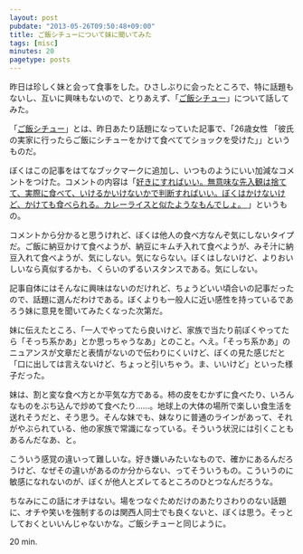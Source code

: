 ```yaml
---
layout: post
pubdate: "2013-05-26T09:50:48+09:00"
title: ご飯シチューについて妹に聞いてみた
tags: [misc]
minutes: 20
pagetype: posts
---
```

昨日は珍しく妹と会って食事をした。ひさしぶりに会ったところで、特に話題もないし、互いに興味もないので、とりあえず、「[ご飯シチュー][gohan]」について話してみた。

「[ご飯シチュー][gohan]」とは、昨日あたり話題になっていた記事で、「26歳女性 「彼氏の実家に行ったらご飯にシチューをかけて食べててショックを受けた」」というものだ。

ぼくはこの記事をはてなブックマークに追加し、いつものようにいい加減なコメントをつけた。コメントの内容は「[好きにすればいい。無意味な先入観は捨てて、実際に食べて、いけるかいけないかで判断すればいい。ぼくはかけないけど、かけても食べられる。カレーライスと似たようなもんでしょ。 ][hateb]」というもの。

コメントから分かると思うけれど、ぼくは他人の食べ方なんぞ気にしないタイプだ。ご飯に納豆かけて食べようが、納豆にキムチ入れて食べようが、みそ汁に納豆入れて食べようが、気にしない。気にならない。ぼくはしないけど、よりおいしいなら真似するかも、くらいのずるいスタンスである。気にしない。

記事自体にはそんなに興味はないのだけれど、ちょうどいい頃合いの記事だったので、話題に選んだわけである。ぼくよりも一般人に近い感性を持っているであろう妹に意見を聞いてみたくなった次第だ。

妹に伝えたところ、「一人でやってたら良いけど、家族で当たり前ぽくやってたら「そっち系かあ」とか思っちゃうなあ」とのこと。へえ。「そっち系かあ」のニュアンスが文章だと表情がないので伝わりにくいけど、ぼくの見た感じだと「口に出しては言えないけど、ちょっと引いちゃう。ま、いいけど」といった様子だった。

妹は、割と変な食べ方とか平気な方である。柿の皮をむかずに食べたり、いろんなものをぶち込んで炒めて食べたり……。地球上の大体の場所で楽しい食生活を送れそうだと、そう思う。そんな妹でも、妹なりに普通のラインがあって、それがやぶられている、他の家族で常識になっている。そういう状況には引くこともあるんだなあ、と。

こういう感覚の違いって難しいな。好き嫌いみたいなもので、確かにあるんだろうけど、なぜその違いがあるのか分からない、ってそういうもの。こういうのに敏感になれないのが、ぼくが他人とズレてるところのひとつなんだろうな。

ちなみにこの話にオチはない。場をつなぐためだけのあたりさわりのない話題に、オチや笑いを強制するのは関西人同士でも良くないと、ぼくは思う。そっとしておくといいんじゃないかな。ご飯シチューと同じように。

20 min.

[gohan]: http://blog.livedoor.jp/dqnplus/archives/1762597.html
[hateb]: http://b.hatena.ne.jp/bouzuya/20130525#bookmark-147124950

